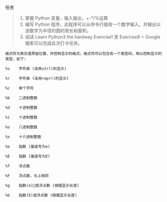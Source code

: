 任务
>1. 掌握 Python 变量，输入输出，+-*/%运算
>2. 编写 Python 程序，此程序可以从命令行接收一个数字输入，并输出以该数字为半径的圆的周长和面积。
>3. 阅读 Learn Python3 the hardway  Exercise1 至 Exercise8 + Google 搜索可以完成此次打卡任务。

```
格式符为真实值预留位置，并控制显示的格式。格式符可以包含有一个类型码，用以控制显示的类型，如下:

%s    字符串 (采用str()的显示)

%r    字符串 (采用repr()的显示)

%c    单个字符

%b    二进制整数

%d    十进制整数

%i    十进制整数

%o    八进制整数

%x    十六进制整数

%e    指数 (基底写为e)

%E    指数 (基底写为E)

%f    浮点数

%F    浮点数，与上相同

%g    指数(e)或浮点数 (根据显示长度)

%G    指数(E)或浮点数 (根据显示长度)
```